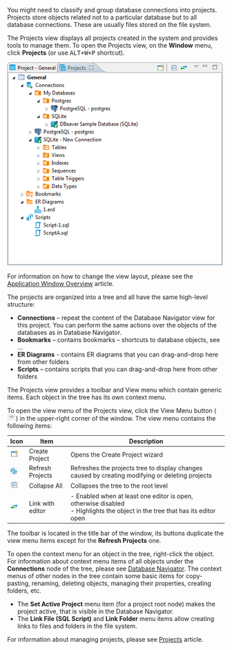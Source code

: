 You might need to classify and group database connections into projects. Projects store objects related not to a particular database but to all database connections. These are usually files stored on the file system.

The Projects view displays all projects created in the system and provides tools to manage them. To open the Projects view, on the **Window** menu, click **Projects** (or use <kbd>ALT+W+P</kbd> shortcut).

![](images/ug/Projects-view.png)

For information on how to change the view layout, please see the [Application Window Overview](Application-Window-Overview) article.

The projects are organized into a tree and all have the same high-level structure:
* **Connections** – repeat the content of the Database Navigator view for this project. You can perform the same actions over the objects of the databases as in Database Navigator.
* **Bookmarks** – contains bookmarks – shortcuts to database objects, see … 
* **ER Diagrams** - contains ER diagrams that you can drag-and-drop here from other folders
* **Scripts** – contains scripts that you can drag-and-drop here from other folders

The Projects view provides a toolbar and View menu which contain generic items. Each object in the tree has its own context menu.

To open the view menu of the Projects view, click the View Menu button (![](images/ug/View-menu-icon.png)) in the upper-right corner of the window. The view menu contains the following items:

Icon|Item|Description
----|----|-----------
![](images/ug/Create-project-icon.png)|Create Project|Opens the Create Project wizard
![](images/ug/Refresh-projects-icon.png)|Refresh Projects|Refreshes the projects tree to display changes caused by creating modifying or deleting projects 
![](images/ug/Collapse-All-icon.png)|Collapse All|	Collapses the tree to the root level
![](images/ug/Link-with-Editor-icon.png)|Link with editor|- Enabled when at least one editor is open, otherwise disabled<br/>- Highlights the object in the tree that has its editor open

The toolbar is located in the title bar of the window, its buttons duplicate the view menu items except for the **Refresh Projects** one.

To open the context menu for an object in the tree, right-click the object.
For information about context menu items of all objects under the **Connections** node of the tree, please see [Database Navigator](Database-Navigator).  The context menus of other nodes in the tree contain some basic items for copy-pasting, renaming, deleting objects, managing their properties, creating folders, etc.
* The **Set Active Project** menu item (for a project root node) makes the project active, that is visible in the Database Navigator. 
* The **Link File (SQL Script)** and **Link Folder** menu items allow creating links to files and folders in the file system.

For information about managing projects, please see [Projects](Projects) article.
